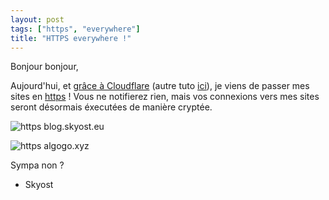 ```yaml
---
layout: post
tags: ["https", "everywhere"]
title: "HTTPS everywhere !"
---
```


Bonjour bonjour,

Aujourd'hui, et [grâce à Cloudflare](https://www.techrevolutions.fr/votre-site-en-https-en-3-minutes-grace-a-cloudflare) (autre tuto [ici](https://blog.cloudflare.com/easiest-ssl-ever-now-included-automatically-w/)), je viens de passer mes sites en [https](http://stackoverflow.com/questions/6241991/how-exactly-https-ssl-works) ! Vous ne notifierez rien, mais vos connexions vers mes sites seront désormais éxecutées de manière cryptée.

![https blog.skyost.eu](https://imgur.com/ir4kvEH.png)

![https algogo.xyz](https://imgur.com/eHl91Zu.png)

Sympa non ?<br />
- Skyost
